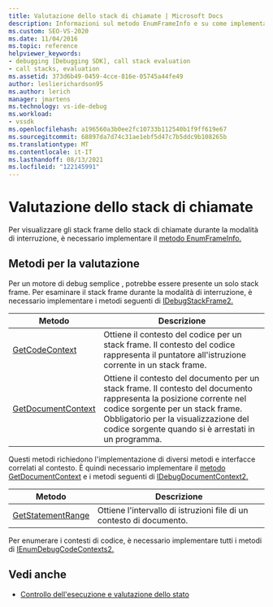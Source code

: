 ```yaml
---
title: Valutazione dello stack di chiamate | Microsoft Docs
description: Informazioni sul metodo EnumFrameInfo e su come implementarlo per visualizzare gli stack frame dello stack di chiamate durante la modalità di interruzione.
ms.custom: SEO-VS-2020
ms.date: 11/04/2016
ms.topic: reference
helpviewer_keywords:
- debugging [Debugging SDK], call stack evaluation
- call stacks, evaluation
ms.assetid: 373d6b49-0459-4cce-816e-05745a44fe49
author: leslierichardson95
ms.author: lerich
manager: jmartens
ms.technology: vs-ide-debug
ms.workload:
- vssdk
ms.openlocfilehash: a196560a3b0ee2fc10733b112540b1f9ff619e67
ms.sourcegitcommit: 68897da7d74c31ae1ebf5d47c7b5ddc9b108265b
ms.translationtype: MT
ms.contentlocale: it-IT
ms.lasthandoff: 08/13/2021
ms.locfileid: "122145991"
---
```

# <a name="call-stack-evaluation"></a>Valutazione dello stack di chiamate
Per visualizzare gli stack frame dello stack di chiamate durante la modalità di interruzione, è necessario implementare il [metodo EnumFrameInfo.](../../extensibility/debugger/reference/idebugthread2-enumframeinfo.md)

## <a name="methods-for-evaluation"></a>Metodi per la valutazione
 Per un motore di debug semplice , potrebbe essere presente un solo stack frame. Per esaminare il stack frame durante la modalità di interruzione, è necessario implementare i metodi seguenti di [IDebugStackFrame2.](../../extensibility/debugger/reference/idebugstackframe2.md)

|Metodo|Descrizione|
|------------|-----------------|
|[GetCodeContext](../../extensibility/debugger/reference/idebugstackframe2-getcodecontext.md)|Ottiene il contesto del codice per un stack frame. Il contesto del codice rappresenta il puntatore all'istruzione corrente in un stack frame.|
|[GetDocumentContext](../../extensibility/debugger/reference/idebugstackframe2-getdocumentcontext.md)|Ottiene il contesto del documento per un stack frame. Il contesto del documento rappresenta la posizione corrente nel codice sorgente per un stack frame. Obbligatorio per la visualizzazione del codice sorgente quando si è arrestati in un programma.|

 Questi metodi richiedono l'implementazione di diversi metodi e interfacce correlati al contesto. È quindi necessario implementare il [metodo GetDocumentContext](../../extensibility/debugger/reference/idebugcodecontext2-getdocumentcontext.md) e i metodi seguenti di [IDebugDocumentContext2.](../../extensibility/debugger/reference/idebugdocumentcontext2.md)

|Metodo|Descrizione|
|------------|-----------------|
|[GetStatementRange](../../extensibility/debugger/reference/idebugdocumentcontext2-getstatementrange.md)|Ottiene l'intervallo di istruzioni file di un contesto di documento.|

 Per enumerare i contesti di codice, è necessario implementare tutti i metodi di [IEnumDebugCodeContexts2.](../../extensibility/debugger/reference/ienumdebugcodecontexts2.md)

## <a name="see-also"></a>Vedi anche
- [Controllo dell'esecuzione e valutazione dello stato](../../extensibility/debugger/execution-control-and-state-evaluation.md)
